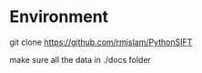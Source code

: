 <!--
 * @Author: Xiang Pan
 * @Date: 2021-12-15 13:45:26
 * @LastEditTime: 2021-12-15 13:45:26
 * @LastEditors: Xiang Pan
 * @Description: 
 * @FilePath: /assignment3/README.md
 * @email: xiangpan@nyu.edu
-->
# Environment
git clone https://github.com/rmislam/PythonSIFT

make sure all the data in ./docs folder